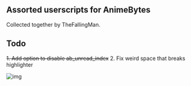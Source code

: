 ## Assorted userscripts for AnimeBytes

Collected together by TheFallingMan.

## Todo

~~1. Add option to disable ab_unread_index~~
2. Fix weird space that breaks highlighter

![img](https://i.imgur.com/aBxHCbW.png)